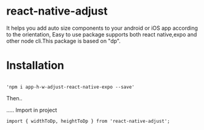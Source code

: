 # react-native-adjust
It helps you add auto size components to your android or iOS app according to the orientation,
Easy to use package supports both react native,expo and other node cli.This package is based on "dp".



# Installation


```

'npm i app-h-w-adjust-react-native-expo --save'

```

Then..

.....
Import in project

```
import { widthToDp, heightToDp } from 'react-native-adjust';

```

